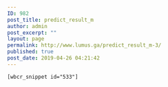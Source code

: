 ```yaml
---
ID: 982
post_title: predict_result_m
author: admin
post_excerpt: ""
layout: page
permalink: http://www.lumus.ga/predict_result_m-3/
published: true
post_date: 2019-04-26 04:21:42
---
```

	[wbcr_snippet id="533"]